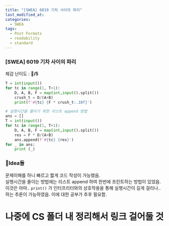 ```yaml
---
title: "[SWEA] 6019 기차 사이의 파리"
last_modified_at: 
categories:
  - SWEA
tags:
  - Post Formats
  - readability
  - standard
---
```



### [SWEA] 6019 기차 사이의 파리
체감 난이도 : 🎈**/5**   

```python
T = int(input())
for tc in range(1, T+1):
    D, A, B, F = map(int,input().split())
    crush_t = D/(A+B)
    print(f'#{tc} {F * crush_t:.10f}')
```
```python
# 실행시간을 줄이기 위한 리스트 append 방법
ans = []
T = int(input())
for tc in range(1, T+1):
    D, A, B, F = map(int,input().split())
    res = F * D/(A+B)
    ans.append(f'#{tc} {res}')
for _ in ans:
    print (_)
```

### 💭Idea들 
문제이해를 하니 빠르고 짧게 코드 작성이 가능했음.   
실행시간을 줄이는 방법에는 리스트 append 하여 한번에 프린트하는 방법이 있었음.
이것은 아마.. `print()` 가 인터프리터와의 상호작용을 통해 실행시간이 길게 걸리나.. 하는 추론이 가능하였음. 
이에 대한 공부가 추후 필요함. 
# 나중에 CS 폴더 내 정리해서 링크 걸어둘 것
